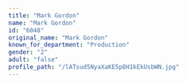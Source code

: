```yaml
---
title: "Mark Gordon"
name: "Mark Gordon"
id: "6048"
original_name: "Mark Gordon"
known_for_department: "Production"
gender: "2"
adult: "false"
profile_path: "/lATsud5NyaXaKE5p8H1kEkUsbWN.jpg"
---
```


